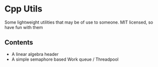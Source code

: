 # Cpp Utils
Some lightweight utilities that may be of use to someone.
MIT licensed, so have fun with them

## Contents
- A linear algebra header
- A simple semaphore based Work queue / Threadpool 

